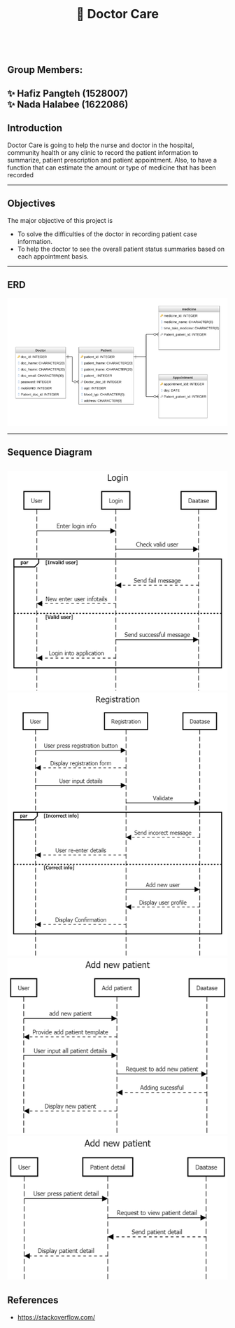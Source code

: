 <br/>

# <div align="center"> :hospital: Doctor Care </div> <br/> <br/>
## Group Members: <br/>
:sparkles: Hafiz Pangteh (1528007) <br/>
:sparkles: Nada Halabee (1622086) 
---

## Introduction

Doctor Care is going to help the nurse and doctor in the hospital, community health or any clinic to record the patient information to summarize, patient prescription and patient appointment. Also, to have a function that can estimate the amount or type of medicine that has been recorded 

---
## Objectives

The major objective of this project is
- To solve the difficulties of the doctor in recording patient case information.
- To help the doctor to see the overall patient status summaries based on each appointment basis.


---
## ERD

![ERD](https://github.com/Hafiz24498/MobilApp_project/blob/main/imgs/DatabaseDiagram.png)

---
## Sequence Diagram

![Sequence Diagram](https://github.com/Hafiz24498/MobilApp_project/blob/main/imgs/sequence%201.png)
![Sequence Diagram](https://github.com/Hafiz24498/MobilApp_project/blob/main/imgs/sequence%202.png)
![Sequence Diagram](https://github.com/Hafiz24498/MobilApp_project/blob/main/imgs/sequence%203.png)
![Sequence Diagram](https://github.com/Hafiz24498/MobilApp_project/blob/main/imgs/sequence%204.png)
---

## References

- https://stackoverflow.com/

